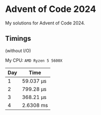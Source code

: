 # Advent of Code 2024

My solutions for Advent of Code 2024.

## Timings

(without I/O)

My CPU: `AMD Ryzen 5 5600X`

| Day | Time      |
|-----|-----------|
| 1   | 59.037 µs |
| 2   | 799.28 µs |
| 3   | 368.21 µs |
| 4   | 2.6308 ms |